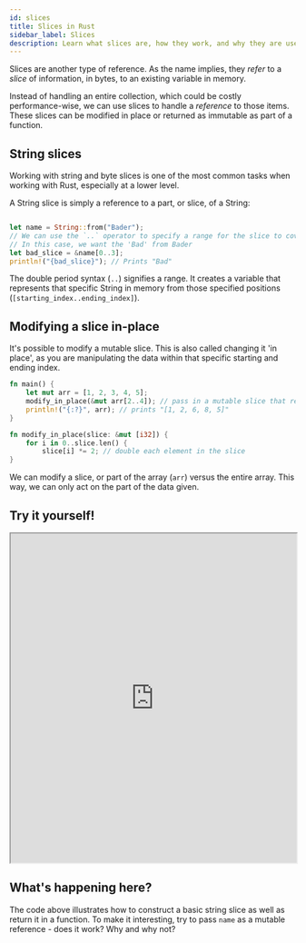 ```yaml
---
id: slices
title: Slices in Rust
sidebar_label: Slices
description: Learn what slices are, how they work, and why they are useful.
---
```


Slices are another type of reference. As the name implies, they _refer_ to a _slice_ of information,
in bytes, to an existing variable in memory.

Instead of handling an entire collection, which could be costly performance-wise, we can use slices
to handle a _reference_ to those items. These slices can be modified in place or returned as
immutable as part of a function.

## String slices

Working with string and byte slices is one of the most common tasks when working with Rust,
especially at a lower level.

A String slice is simply a reference to a part, or slice, of a String:

```rust

let name = String::from("Bader");
// We can use the `..` operator to specify a range for the slice to cover
// In this case, we want the 'Bad' from Bader
let bad_slice = &name[0..3];
println!("{bad_slice}"); // Prints "Bad"

```

The double period syntax (`..`) signifies a range. It creates a variable that represents that
specific String in memory from those specified positions (`[starting_index..ending_index]`).

## Modifying a slice in-place

It's possible to modify a mutable slice. This is also called changing it 'in place', as you are
manipulating the data within that specific starting and ending index.

```rust
fn main() {
    let mut arr = [1, 2, 3, 4, 5];
    modify_in_place(&mut arr[2..4]); // pass in a mutable slice that refers to elements 3 and 4 of the array
    println!("{:?}", arr); // prints "[1, 2, 6, 8, 5]"
}

fn modify_in_place(slice: &mut [i32]) {
    for i in 0..slice.len() {
        slice[i] *= 2; // double each element in the slice
}
```

We can modify a slice, or part of the array (`arr`) versus the entire array. This way, we can only
act on the part of the data given.

## Try it yourself!

<iframe width="100%" height="580" src="https://play.rust-lang.org/?version=stable&mode=debug&edition=2021&code=fn+main%28%29+%7B%0A++++let+name+%3D+String%3A%3Afrom%28%22Bader%22%29%3B%0A++++%2F%2F+We+can+use+the+%60..%60+operator+to+specify+a+range+for+the+slice+to+cover%0A++++%2F%2F+In+this+case%2C+we+just+want+the+%27Bad%27+from+Bader%0A++++let+bad_slice+%3D+%26name%5B0..3%5D%3B%0A++++println%21%28%22%7Bbad_slice%7D%22%29%3B+%2F%2F+Prints+%22Bad%22%0A%7D%0A%0A%0A%2F%2F+A+function+that+does+the+same+as+above%2C+only+specifies+a+the+return+type+as+%0A%2F%2F+a+string+slice%0Afn+take_slice%28s%3A+%26String%29+-%3E+%26str+%7B%0A++++%26s%5B0..3%5D%0A%7D%0A%0A"></iframe>

## What's happening here?

The code above illustrates how to construct a basic string slice as well as return it in a function.
To make it interesting, try to pass `name` as a mutable reference - does it work? Why and why not?
